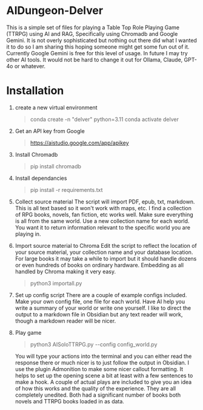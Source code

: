 # AIDungeon-Delver

This is a simple set of files for playing a Table Top Role Playing Game (TTRPG) using AI and RAG, Specifically using Chromadb and Google Gemini. It is not overly sophisticated but nothing out there did what I wanted it to do so I am sharing this hoping someone might get some fun out of it. Currently Google Gemini is free for this level of usage. In future I may try other AI tools. It would not be hard to change it out for Ollama, Claude, GPT-4o or whatever.

# Installation
1. create a new virtual environment
   > conda create -n "delver" python=3.11
   > conda activate delver
2. Get an API key from Google
    > https://aistudio.google.com/app/apikey
3. Install Chromadb
    > pip install chromadb
4. Install dependancies
    > pip install -r requirements.txt
5. Collect source material
    The script will import PDF, epub, txt, markdown. This is all text based so it won't work with maps, etc. I find a collection of RPG books, novels, fan fiction, etc works well. Make sure everything is all from the same world. Use a new collection name for each world. You want it to return information relevant to the specific world you are playing in.
6. Import source material to Chroma
    Edit the script to reflect the location of your source material, your collection name and your database location. For large books it may take a while to import but it should handle dozens or even hundreds of books on ordinary hardware. Embedding as all handled by Chroma making it very easy.
   > python3 importall.py
7. Set up config script
     There are a couple of example configs included. Make your own config file, one file for each world. Have AI help you write a summary of your world or write one yourself. I like to direct the output to a markdown file in Obsidian but any text reader will work, though a markdown reader will be nicer.  
8. Play game
   > python3 AISoloTTRPG.py --config config_world.py

   You will type your actions into the terminal and you can either read the response there or much nicer is to just follow the output in Obsidian. I use the plugin Admonition to make some nicer callout formatting. It helps to set up the opening scene a bit at least with a few sentences to make a hook. A couple of actual plays are included to give you an idea of how this works and the quality of the experience. They are all completely unedited. Both had a significant number of books both novels and TTRPG books loaded in as data.
